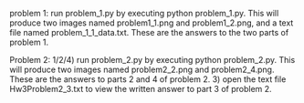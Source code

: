 problem 1:
run problem_1.py by executing python problem_1.py. This will produce two images named problem1_1.png and problem1_2.png, and a text file named problem_1_1_data.txt. These are the answers to the two parts of problem 1.

Problem 2:
1/2/4) run problem_2.py by executing python problem_2.py. This will produce two images named problem2_2.png and problem2_4.png. These are the answers to parts 2 and 4 of problem 2.
3) open the text file Hw3Problem2_3.txt to view the written answer to part 3 of problem 2.
